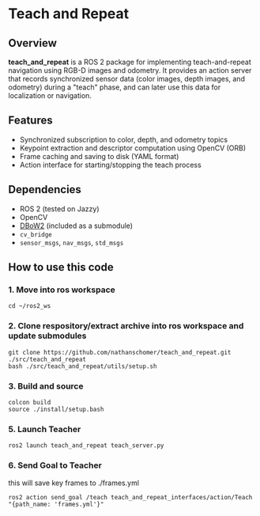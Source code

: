 # Teach and Repeat

## Overview

**teach_and_repeat** is a ROS 2 package for implementing teach-and-repeat navigation using RGB-D images and odometry. It provides an action server that records synchronized sensor data (color images, depth images, and odometry) during a "teach" phase, and can later use this data for localization or navigation.

## Features

- Synchronized subscription to color, depth, and odometry topics
- Keypoint extraction and descriptor computation using OpenCV (ORB)
- Frame caching and saving to disk (YAML format)
- Action interface for starting/stopping the teach process

## Dependencies

- ROS 2 (tested on Jazzy)
- OpenCV
- [DBoW2](https://github.com/dorian3d/DBoW2) (included as a submodule)
- `cv_bridge`
- `sensor_msgs`, `nav_msgs`, `std_msgs`

## How to use this code

### 1. Move into ros workspace
```
cd ~/ros2_ws
```

### 2. Clone respository/extract archive into ros workspace and update submodules
```
git clone https://github.com/nathanschomer/teach_and_repeat.git ./src/teach_and_repeat
bash ./src/teach_and_repeat/utils/setup.sh
```

### 3. Build and source
```
colcon build
source ./install/setup.bash
```

### 5. Launch Teacher

```
ros2 launch teach_and_repeat teach_server.py
```

### 6. Send Goal to Teacher

this will save key frames to ./frames.yml

```
ros2 action send_goal /teach teach_and_repeat_interfaces/action/Teach "{path_name: 'frames.yml'}"
```
